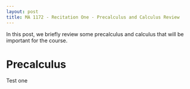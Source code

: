 ```yaml
---
layout: post
title: MA 1172 - Recitation One - Precalculus and Calculus Review
---
```


In this post, we briefly review some precalculus and calculus that will be important for the course.

# Precalculus

Test one
